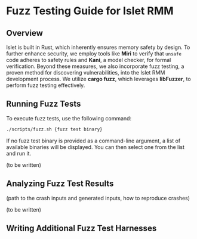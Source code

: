 # Fuzz Testing Guide for Islet RMM

## Overview
Islet is built in Rust, which inherently ensures memory safety by design. To further enhance security, we employ tools like **Miri** to verify that `unsafe` code adheres to safety rules and **Kani**, a model checker, for formal verification. Beyond these measures, we also incorporate fuzz testing, a proven method for discovering vulnerabilities, into the Islet RMM development process. We utilize **cargo fuzz**, which leverages **libFuzzer**, to perform fuzz testing effectively.


## Running Fuzz Tests

To execute fuzz tests, use the following command:
```bash
./scripts/fuzz.sh {fuzz test binary}
```
If no fuzz test binary is provided as a command-line argument, a list of available binaries will be displayed. You can then select one from the list and run it.

(to be written)
## Analyzing Fuzz Test Results
(path to the crash inputs and generated inputs, how to reproduce crashes)

(to be written)
## Writing Additional Fuzz Test Harnesses
```
